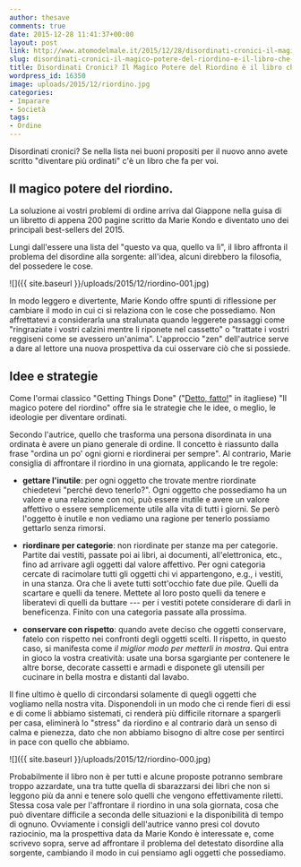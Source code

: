 ```yaml
---
author: thesave
comments: true
date: 2015-12-28 11:41:37+00:00
layout: post
link: http://www.atomodelmale.it/2015/12/28/disordinati-cronici-il-magico-potere-del-riordino-e-il-libro-che-fa-per-voi/
slug: disordinati-cronici-il-magico-potere-del-riordino-e-il-libro-che-fa-per-voi
title: Disordinati Cronici? Il Magico Potere del Riordino è il libro che fa per voi.
wordpress_id: 16350
image: uploads/2015/12/riordino.jpg
categories:
- Imparare
- Società
tags:
- Ordine
---
```


Disordinati cronici? Se nella lista nei buoni propositi per il nuovo anno avete scritto "diventare più ordinati" c'è un libro che fa per voi.

## Il magico potere del riordino.

La soluzione ai vostri problemi di ordine arriva dal Giappone nella guisa di un libretto di appena 200 pagine scritto da Marie Kondo e diventato uno dei principali best-sellers del 2015.

Lungi dall'essere una lista del "questo va qua, quello va lì", il libro affronta il problema del disordine alla sorgente: all'idea, alcuni direbbero la filosofia, del possedere le cose.

![]({{ site.baseurl }}/uploads/2015/12/riordino-001.jpg)

In modo leggero e divertente, Marie Kondo offre spunti di riflessione per cambiare il modo in cui ci si relaziona con le cose che possediamo. Non affrettatevi a considerarla una stralunata quando leggerete passaggi come "ringraziate i vostri calzini mentre li riponete nel cassetto" o "trattate i vostri reggiseni come se avessero un'anima". L'approccio "zen" dell'autrice serve a dare al lettore una nuova prospettiva da cui osservare ciò che si possiede.

## Idee e strategie

Come l'ormai classico "Getting Things Done" ("[Detto, fatto!](https://it.wikipedia.org/wiki/Detto,_fatto!)" in itagliese) "Il magico potere del riordino" offre sia le strategie che le idee, o meglio, le ideologie per diventare ordinati.

Secondo l'autrice, quello che trasforma una persona disordinata in una ordinata è avere un piano generale di ordine. Il concetto è riassunto dalla frase "ordina un po' ogni giorni e riordinerai per sempre". Al contrario, Marie consiglia di affrontare il riordino in una giornata, applicando le tre regole:

  * **gettare l'inutile**: per ogni oggetto che trovate mentre riordinate chiedetevi "perché devo tenerlo?". Ogni oggetto che possediamo ha un valore e una relazione con noi, può essere inutile e avere un valore affettivo o essere semplicemente utile alla vita di tutti i giorni. Se però l'oggetto è inutile e non vediamo una ragione per tenerlo possiamo gettarlo senza rimorsi. 

  * **riordinare per categorie**: non riordinate per stanze ma per categorie. Partite dai vestiti, passate poi ai libri, ai documenti, all'elettronica, etc., fino ad arrivare agli oggetti dal valore affettivo. Per ogni categoria cercate di racimolare tutti gli oggetti chi vi appartengono, e.g., i vestiti, in una stanza. Ora che li avete tutti sott'occhio fate due pile. Quelli da scartare e quelli da tenere. Mettete al loro posto quelli da tenere e liberatevi di quelli da buttare --- per i vestiti potete considerare di darli in beneficenza. Finito con una categoria passate alla prossima.

  * **conservare con rispetto**: quando avete deciso che oggetti conservare, fatelo con rispetto nei confronti degli oggetti scelti. Il rispetto, in questo caso, si manifesta come _il miglior modo per metterli in mostra_. Qui entra in gioco la vostra creatività: usate una borsa sgargiante per contenere le altre borse, decorate cassetti e armadi e disponete gli utensili per cucinare in bella mostra e distanti dal lavabo.

Il fine ultimo è quello di circondarsi solamente di quegli oggetti che vogliamo nella nostra vita. Disponendoli in un modo che ci rende fieri di essi e di come li abbiamo sistemati, ci renderà più difficile ritornare a spargerli per casa, eliminerà lo "stress" da riordino e al contrario darà un senso di calma e pienezza, dato che non abbiamo bisogno di altre cose per sentirci in pace con quello che abbiamo.

![]({{ site.baseurl }}/uploads/2015/12/riordino-000.jpg)

Probabilmente il libro non è per tutti e alcune proposte potranno sembrare troppo azzardate, una tra tutte quella di sbarazzarsi dei libri che non si leggono più da anni e tenere solo quelli che vengono effettivamente riletti. Stessa cosa vale per l'affrontare il riordino in una sola giornata, cosa che può diventare difficile a seconda delle situazioni e la disponibilità di tempo di ognuno. Ovviamente i consigli dell'autrice vanno presi col dovuto raziocinio, ma la prospettiva data da Marie Kondo è interessate e, come scrivevo sopra, serve ad affrontare il problema del detestato disordine alla sorgente, cambiando il modo in cui pensiamo agli oggetti che possediamo.
